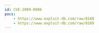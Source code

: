 ```yaml
---
id: CVE-2009-0886
pocs:
    - https://www.exploit-db.com/raw/8168
    - https://www.exploit-db.com/raw/8169
---
```

